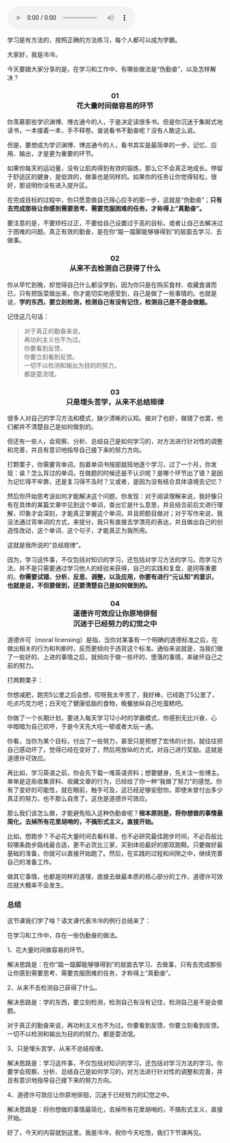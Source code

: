 <audio title="02｜学会这 4 点，你也可以告别伪勤奋" src="https://static001.geekbang.org/resource/audio/f9/92/f978yy7fc6230c73ff2b0137f46cb192.mp3" controls="controls"></audio> 
<p>学习是有方法的，按照正确的方法练习，每个人都可以成为学霸。</p><p>大家好，我是冷冷。</p><p>今天要跟大家分享的是，在学习和工作中，有哪些做法是“伪勤奋”，以及怎样解决？</p><h3><center>01<center> <center>花大量时间做容易的环节</center></center></center></h3><p>你羡慕那些学识渊博、博古通今的人，于是决定读很多书。但是你沉迷于集邮式地读书，一本接着一本，手不释卷。谁说看书不勤奋呢？没有人敢这么说。</p><p>但是，要想成为学识渊博、博古通今的人，看书其实是最简单的一步，记忆、应用、输出，才是更为重要的环节。</p><p>如果你每天的运动量，没有让肌肉得到有效的锻炼，那么它不会真正地成长。停留于舒适区的健身，是低效的，做事也是同样的。如果你的任务让你觉得轻松，很好，那说明你没有进入提升区。</p><p>在完成目标的过程中，你只愿意做自己得心应手的那一步，这就是“伪勤奋”；<strong>只有去完成那些让你感到需要思考、需要克服困难的任务，才称得上“真勤奋”。</strong></p><p>要注意的是，不要矫枉过正，不要给自己设置过于高的目标，或者让自己去解决过于困难的问题。真正有效的勤奋，是在你“踮一踮脚能够够得到”的层面去学习、去做事。</p><h3><center>02<center> <center>从来不去检测自己获得了什么</center></center></center></h3><p>你从早忙到晚，却觉得自己什么都没学到，因为你只是在购买食材、收藏食谱而已，只有把饭菜做出来，你才能切实地感受到，自己是做了一些事情的。也就是说，<strong>学的东西，要立刻检测，检测自己有没有记住，检测自己是不是会做题。</strong></p><!-- [[[read_end]]] --><p>记住这几句话：</p><blockquote>
<p>对于真正的勤奋来说，<br>
再功利主义也不为过。<br>
你要看到反馈，<br>
你要立刻看到反馈。<br>
一切不以检测和输出为目的的努力，<br>
都是耍流氓。</p>
</blockquote><h3><center>03<center> <center>只是埋头苦学，从来不总结规律</center></center></center></h3><p>很多人对自己的学习方法和模式，缺少清晰的认知。做对了也好，做错了也罢，他们都并不清楚自己是如何做到的。</p><p>但还有一些人，会观察、分析、总结自己是如何学习的，对方法进行针对性的调整和完善，并且有意识地指导自己接下来的努力方向。</p><p>打颗栗子，你需要背单词，抱着单词书按部就班地逐个学习，过了一个月，你发现：诶？怎么背过的单词，在做题的时候还是不认识呢？是哪个环节出了错？是因为记忆得不牢靠，还是复习得不及时？又或者，是因为没有结合具体语境去记忆？</p><p>然后你开始思考该如何才能解决这个问题，你发现：对于阅读理解来说，我好像只有在具体的某篇文章中见到这个单词，查出它是什么意思，并且结合前后文进行理解，印象才会深刻，才能真正掌握这个单词，并且把题目做对；对于写作来说，我没法通过背单词的方式，来提分，我只有直接去学漂亮的表达，并且做出自己的创造性改动，这个单词、这个句子，才能真正为我所用。</p><p>这就是我所说的“总结规律”。</p><p>因为，学习这件事，不仅包括对知识的学习，还包括对学习方法的学习。而学习方法，并不是只需要通过学习他人的经验来获得，自己的实践和复盘，是同等重要的。<strong>你需要试错、分析、反思、调整，以及应用，你要有进行“元认知”的意识，也就是说，不但要做到，还要清楚自己是如何做到的。</strong></p><h3><center>04<center> <center>道德许可效应让你原地徘徊<center><center>沉迷于已经努力的幻觉之中</center></center></center></center></center></h3><p>道德许可（moral licensing）是指，当你对某事有一个明确的道德标准之后，在做出相关的行为和判断时，反而更倾向于违背这个标准。通俗来说就是，当我们做了一些好的、上进的事情之后，就倾向于做一些坏的、堕落的事情，来破坏自己之前的努力。</p><p>打两颗栗子：</p><p>你想减肥，跑完5公里之后会想，哎呀我太辛苦了，我好棒，已经跑了5公里了，吃点巧克力吧；白天吃了健康低脂的食物，晚餐放纵自己吃蛋糕吧。</p><p>你做了一个长期计划，要进入每天学习12小时的学霸模式，你感到无比兴奋，心中暗暗为自己欢呼，于是今天先大吃一顿或者大玩一通。</p><p>你看，当你为某个目标，付出了一些努力，甚至只是预想了宏伟的计划，就往往把自己感动坏了，觉得已经在变好了，然后用放纵的方式，对自己进行奖励。这就是道德许可效应。</p><p>再比如，学习英语之前，你会先下载一堆英语资料；想要健身，先关注一些博主。单单是这些收集资料、收藏文章的行为，已经给了你一种“我做了努力”的感觉。你有了变好的可能性，就在眼前，触手可及，这已经足够安慰你。即使未曾付出多少真正的努力，也不那么自责了。这也是道德许可效应。</p><p>那么我们该怎么做，才能避免陷入这种伪勤奋呢？<strong>根本原则是，将你想做的事情最简化，去掉所有花里胡哨的，不搞形式主义，直接开始。</strong></p><p>比如，想跑步？不必花大量时间去看科普，也不必研究最佳跑步时间，不必百般比较哪条跑步路线最合适，更不必货比三家，买到体验最好的那双跑鞋。只要做好最基础的准备，你就可以直接开始跑了。然后，在实践的过程和间隙之中，继续完善自己的准备工作。</p><p>做其它事情，也都是同样的道理，直接去做最本质的核心部分的工作，道德许可效应就大概率不会发生。</p><h3>总结</h3><p>这节课我们学了啥？语文课代表冷冷的例行总结来了：</p><p>在学习和工作中，存在一些伪勤奋的做法。</p><p>1、花大量时间做容易的环节。</p><p>解决思路是：在你“踮一踮脚能够够得到”的层面去学习、去做事，只有去完成那些让你感到需要思考、需要克服困难的任务，才称得上“真勤奋”。</p><p>2、从来不去检测自己获得了什么。</p><p>解决思路是：学的东西，要立刻检测，检测自己有没有记住，检测自己是不是会做题。</p><p>对于真正的勤奋来说，再功利主义也不为过。你要看到反馈，你要立刻看到反馈。一切不以检测和输出为目的的努力，都是耍流氓。</p><p>3、只是埋头苦学，从来不总结规律。</p><p>解决思路是：学习这件事，不仅包括对知识的学习，还包括对学习方法的学习。你要学会观察、分析、总结自己是如何学习的，对方法进行针对性的调整和完善，并且有意识地指导自己接下来的努力方向。</p><p>4、道德许可效应让你原地徘徊，沉迷于已经努力的幻觉之中。</p><p>解决思路是：将你想做的事情最简化，去掉所有花里胡哨的，不搞形式主义，直接开始。</p><p>好了，今天的内容就到这里。我是冷冷，祝你今天吃饱，我们下节课再见。</p>
